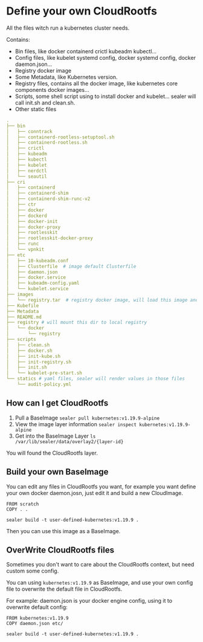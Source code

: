 # Define your own CloudRootfs

All the files witch run a kubernetes cluster needs.

Contains:

* Bin files, like docker containerd crictl kubeadm kubectl...
* Config files, like kubelet systemd config, docker systemd config, docker daemon.json...
* Registry docker image
* Some Metadata, like Kubernetes version.
* Registry files, contains all the docker image, like kubernetes core components docker images...
* Scripts, some shell script using to install docker and kubelet... sealer will call init.sh and clean.sh.
* Other static files

```yaml
.
├── bin
│   ├── conntrack
│   ├── containerd-rootless-setuptool.sh
│   ├── containerd-rootless.sh
│   ├── crictl
│   ├── kubeadm
│   ├── kubectl
│   ├── kubelet
│   ├── nerdctl
│   └── seautil
├── cri
│   ├── containerd
│   ├── containerd-shim
│   ├── containerd-shim-runc-v2
│   ├── ctr
│   ├── docker
│   ├── dockerd
│   ├── docker-init
│   ├── docker-proxy
│   ├── rootlesskit
│   ├── rootlesskit-docker-proxy
│   ├── runc
│   └── vpnkit
├── etc
│   ├── 10-kubeadm.conf
│   ├── Clusterfile  # image default Clusterfile
│   ├── daemon.json
│   ├── docker.service
│   ├── kubeadm-config.yaml
│   └── kubelet.service
├── images
│   └── registry.tar  # registry docker image, will load this image and run a local registry in cluster
├── Kubefile
├── Metadata
├── README.md
├── registry # will mount this dir to local registry
│   └── docker
│       └── registry
├── scripts
│   ├── clean.sh
│   ├── docker.sh
│   ├── init-kube.sh
│   ├── init-registry.sh
│   ├── init.sh
│   └── kubelet-pre-start.sh
└── statics # yaml files, sealer will render values in those files
    └── audit-policy.yml
```

## How can I get CloudRootfs

1. Pull a BaseImage `sealer pull kubernetes:v1.19.9-alpine`
2. View the image layer information `sealer inspect kubernetes:v1.19.9-alpine`
3. Get into the BaseImage Layer `ls /var/lib/sealer/data/overlay2/{layer-id}`

You will found the CloudRootfs layer.

## Build your own BaseImage

You can edit any files in CloudRootfs you want, for example you want define your own docker daemon.josn, just edit it and build a new CloudImage.

```shell script
FROM scratch
COPY . .
```

```shell script
sealer build -t user-defined-kubernetes:v1.19.9 .
```

Then you can use this image as a BaseImage.

## OverWrite CloudRootfs files

Sometimes you don't want to care about the CloudRootfs context, but need custom some config.

You can using `kubernetes:v1.19.9` as BaseImage, and use your own config file to overwrite the default file in CloudRootfs.

For example: daemon.json is your docker engine config, using it to overwrite default config:

```shell script
FROM kubernetes:v1.19.9
COPY daemon.json etc/
```

```shell script
sealer build -t user-defined-kubernetes:v1.19.9 .
```
